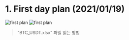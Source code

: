 # 1. First day plan (2021/01/19)

![first plan](img/img.png)
![first plan](img/flowchart)
> "BTC_USDT.xlsx" 파일 읽는 방법
